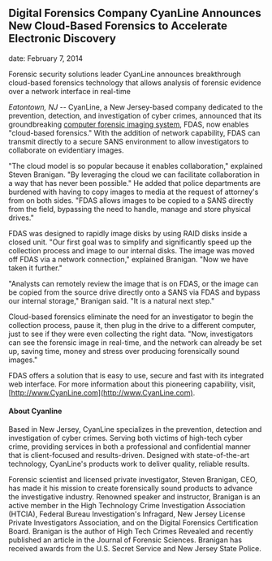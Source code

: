 ## Digital Forensics Company CyanLine Announces New Cloud-Based Forensics to Accelerate Electronic Discovery

date: February 7, 2014 

Forensic security solutions leader CyanLine announces breakthrough
cloud-based forensics technology that allows analysis of forensic
evidence over a network interface in real-time


*Eatontown, NJ* -- CyanLine, a New Jersey-based company dedicated to the prevention, detection, and investigation of cyber crimes, announced that its groundbreaking [computer forensic imaging system](http://www.cyanline.com/fdas.php), FDAS, now enables "cloud-based forensics." With the addition of network capability, FDAS can transmit directly to a secure SANS environment to allow investigators to collaborate on evidentiary images.


"The cloud model is so popular because it enables collaboration," explained Steven Branigan. "By leveraging the cloud we can facilitate collaboration in a way that has never been possible." He added that police departments are burdened with having to copy images to media at the request of attorney's from on both sides. "FDAS allows images to be copied to a SANS directly from the field, bypassing the need to handle, manage and store physical drives."


FDAS was designed to rapidly image disks by using RAID disks inside a closed unit. "Our first goal was to simplify and significantly speed up the collection process and image to our internal disks. The image was moved off FDAS via a network connection," explained Branigan. "Now we have taken it further."


"Analysts can remotely review the image that is on FDAS, or the image can be copied from the source drive directly onto a SANS via FDAS and bypass our internal storage," Branigan said. "It is a natural next step."


Cloud-based forensics eliminate the need for an investigator to begin the collection process, pause it, then plug in the drive to a different computer, just to see if they were even collecting the right data. "Now, investigators can see the forensic image in real-time, and the network can already be set up, saving time, money and stress over producing forensically sound images."


FDAS offers a solution that is easy to use, secure and fast with its integrated web interface. For more information about this pioneering capability, visit, [http://www.CyanLine.com](http://www.CyanLine.com).


#### About Cyanline


Based in New Jersey, CyanLine specializes in the prevention, detection and investigation of cyber crimes. Serving both victims of high-tech cyber crime, providing services in both a professional and confidential manner that is client-focused and results-driven. Designed with state-of-the-art technology, CyanLine's products work to deliver quality, reliable results.


Forensic scientist and licensed private investigator, Steven Branigan, CEO, has made it his mission to create forensically sound products to advance the investigative industry. Renowned speaker and instructor, Branigan is an active member in the High Technology Crime Investigation Association (HTCIA), Federal Bureau Investigation's Infragard, New Jersey License Private Investigators Association, and on the Digital Forensics Certification Board. Branigan is the author of High Tech Crimes Revealed and recently published an article in the Journal of Forensic Sciences. Branigan has received awards from the U.S. Secret Service and New Jersey State Police.
